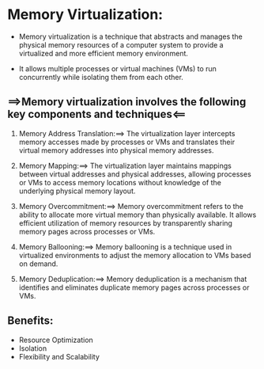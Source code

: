 # Memory Virtualization:

-  Memory virtualization is a technique that abstracts and manages the physical memory resources of a computer system to provide a virtualized and more efficient memory environment. 

-  It allows multiple processes or virtual machines (VMs) to run concurrently while isolating them from each other.

## ==>Memory virtualization involves the following key components and techniques<==

1) Memory Address Translation:==> The virtualization layer intercepts memory accesses made by processes or VMs and translates their virtual memory addresses into physical memory addresses. 

2) Memory Mapping:==> The virtualization layer maintains mappings between virtual addresses and physical addresses, allowing processes or VMs to access memory locations without knowledge of the underlying physical memory layout.

3) Memory Overcommitment:==> Memory overcommitment refers to the ability to allocate more virtual memory than physically available. It allows efficient utilization of memory resources by transparently sharing memory pages across processes or VMs. 

4) Memory Ballooning:==> Memory ballooning is a technique used in virtualized environments to adjust the memory allocation to VMs based on demand. 

5) Memory Deduplication:==> Memory deduplication is a mechanism that identifies and eliminates duplicate memory pages across processes or VMs. 

## Benefits:
-  Resource Optimization
-  Isolation
-  Flexibility and Scalability